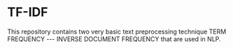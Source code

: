 # TF-IDF
This repository contains two very basic text preprocessing technique TERM FREQUENCY --- INVERSE DOCUMENT FREQUENCY that are used in NLP.
